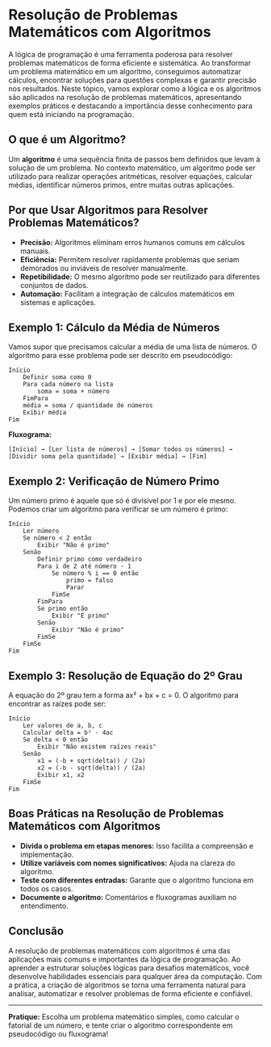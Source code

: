 
# Resolução de Problemas Matemáticos com Algoritmos

A lógica de programação é uma ferramenta poderosa para resolver problemas matemáticos de forma eficiente e sistemática. Ao transformar um problema matemático em um algoritmo, conseguimos automatizar cálculos, encontrar soluções para questões complexas e garantir precisão nos resultados. Neste tópico, vamos explorar como a lógica e os algoritmos são aplicados na resolução de problemas matemáticos, apresentando exemplos práticos e destacando a importância desse conhecimento para quem está iniciando na programação.

## O que é um Algoritmo?

Um **algoritmo** é uma sequência finita de passos bem definidos que levam à solução de um problema. No contexto matemático, um algoritmo pode ser utilizado para realizar operações aritméticas, resolver equações, calcular médias, identificar números primos, entre muitas outras aplicações.

## Por que Usar Algoritmos para Resolver Problemas Matemáticos?

- **Precisão:** Algoritmos eliminam erros humanos comuns em cálculos manuais.
- **Eficiência:** Permitem resolver rapidamente problemas que seriam demorados ou inviáveis de resolver manualmente.
- **Repetibilidade:** O mesmo algoritmo pode ser reutilizado para diferentes conjuntos de dados.
- **Automação:** Facilitam a integração de cálculos matemáticos em sistemas e aplicações.

## Exemplo 1: Cálculo da Média de Números

Vamos supor que precisamos calcular a média de uma lista de números. O algoritmo para esse problema pode ser descrito em pseudocódigo:

```pseudocode
Início
    Definir soma como 0
    Para cada número na lista
        soma = soma + número
    FimPara
    média = soma / quantidade de números
    Exibir média
Fim
```

**Fluxograma:**

```
[Início] → [Ler lista de números] → [Somar todos os números] → [Dividir soma pela quantidade] → [Exibir média] → [Fim]
```

## Exemplo 2: Verificação de Número Primo

Um número primo é aquele que só é divisível por 1 e por ele mesmo. Podemos criar um algoritmo para verificar se um número é primo:

```pseudocode
Início
    Ler número
    Se número < 2 então
        Exibir "Não é primo"
    Senão
        Definir primo como verdadeiro
        Para i de 2 até número - 1
            Se número % i == 0 então
                primo = falso
                Parar
            FimSe
        FimPara
        Se primo então
            Exibir "É primo"
        Senão
            Exibir "Não é primo"
        FimSe
    FimSe
Fim
```

## Exemplo 3: Resolução de Equação do 2º Grau

A equação do 2º grau tem a forma ax² + bx + c = 0. O algoritmo para encontrar as raízes pode ser:

```pseudocode
Início
    Ler valores de a, b, c
    Calcular delta = b² - 4ac
    Se delta < 0 então
        Exibir "Não existem raízes reais"
    Senão
        x1 = (-b + sqrt(delta)) / (2a)
        x2 = (-b - sqrt(delta)) / (2a)
        Exibir x1, x2
    FimSe
Fim
```

## Boas Práticas na Resolução de Problemas Matemáticos com Algoritmos

- **Divida o problema em etapas menores:** Isso facilita a compreensão e implementação.
- **Utilize variáveis com nomes significativos:** Ajuda na clareza do algoritmo.
- **Teste com diferentes entradas:** Garante que o algoritmo funciona em todos os casos.
- **Documente o algoritmo:** Comentários e fluxogramas auxiliam no entendimento.

## Conclusão

A resolução de problemas matemáticos com algoritmos é uma das aplicações mais comuns e importantes da lógica de programação. Ao aprender a estruturar soluções lógicas para desafios matemáticos, você desenvolve habilidades essenciais para qualquer área da computação. Com a prática, a criação de algoritmos se torna uma ferramenta natural para analisar, automatizar e resolver problemas de forma eficiente e confiável.

---
**Pratique:** Escolha um problema matemático simples, como calcular o fatorial de um número, e tente criar o algoritmo correspondente em pseudocódigo ou fluxograma!
```
